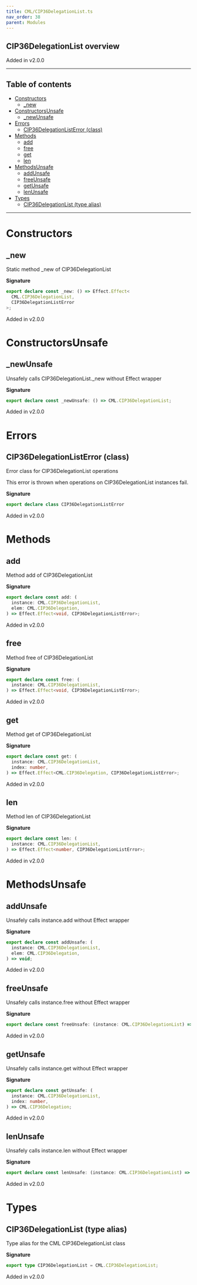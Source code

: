 ```yaml
---
title: CML/CIP36DelegationList.ts
nav_order: 38
parent: Modules
---
```


## CIP36DelegationList overview

Added in v2.0.0

---

<h2 class="text-delta">Table of contents</h2>

- [Constructors](#constructors)
  - [\_new](#_new)
- [ConstructorsUnsafe](#constructorsunsafe)
  - [\_newUnsafe](#_newunsafe)
- [Errors](#errors)
  - [CIP36DelegationListError (class)](#cip36delegationlisterror-class)
- [Methods](#methods)
  - [add](#add)
  - [free](#free)
  - [get](#get)
  - [len](#len)
- [MethodsUnsafe](#methodsunsafe)
  - [addUnsafe](#addunsafe)
  - [freeUnsafe](#freeunsafe)
  - [getUnsafe](#getunsafe)
  - [lenUnsafe](#lenunsafe)
- [Types](#types)
  - [CIP36DelegationList (type alias)](#cip36delegationlist-type-alias)

---

# Constructors

## \_new

Static method \_new of CIP36DelegationList

**Signature**

```ts
export declare const _new: () => Effect.Effect<
  CML.CIP36DelegationList,
  CIP36DelegationListError
>;
```

Added in v2.0.0

# ConstructorsUnsafe

## \_newUnsafe

Unsafely calls CIP36DelegationList.\_new without Effect wrapper

**Signature**

```ts
export declare const _newUnsafe: () => CML.CIP36DelegationList;
```

Added in v2.0.0

# Errors

## CIP36DelegationListError (class)

Error class for CIP36DelegationList operations

This error is thrown when operations on CIP36DelegationList instances fail.

**Signature**

```ts
export declare class CIP36DelegationListError
```

Added in v2.0.0

# Methods

## add

Method add of CIP36DelegationList

**Signature**

```ts
export declare const add: (
  instance: CML.CIP36DelegationList,
  elem: CML.CIP36Delegation,
) => Effect.Effect<void, CIP36DelegationListError>;
```

Added in v2.0.0

## free

Method free of CIP36DelegationList

**Signature**

```ts
export declare const free: (
  instance: CML.CIP36DelegationList,
) => Effect.Effect<void, CIP36DelegationListError>;
```

Added in v2.0.0

## get

Method get of CIP36DelegationList

**Signature**

```ts
export declare const get: (
  instance: CML.CIP36DelegationList,
  index: number,
) => Effect.Effect<CML.CIP36Delegation, CIP36DelegationListError>;
```

Added in v2.0.0

## len

Method len of CIP36DelegationList

**Signature**

```ts
export declare const len: (
  instance: CML.CIP36DelegationList,
) => Effect.Effect<number, CIP36DelegationListError>;
```

Added in v2.0.0

# MethodsUnsafe

## addUnsafe

Unsafely calls instance.add without Effect wrapper

**Signature**

```ts
export declare const addUnsafe: (
  instance: CML.CIP36DelegationList,
  elem: CML.CIP36Delegation,
) => void;
```

Added in v2.0.0

## freeUnsafe

Unsafely calls instance.free without Effect wrapper

**Signature**

```ts
export declare const freeUnsafe: (instance: CML.CIP36DelegationList) => void;
```

Added in v2.0.0

## getUnsafe

Unsafely calls instance.get without Effect wrapper

**Signature**

```ts
export declare const getUnsafe: (
  instance: CML.CIP36DelegationList,
  index: number,
) => CML.CIP36Delegation;
```

Added in v2.0.0

## lenUnsafe

Unsafely calls instance.len without Effect wrapper

**Signature**

```ts
export declare const lenUnsafe: (instance: CML.CIP36DelegationList) => number;
```

Added in v2.0.0

# Types

## CIP36DelegationList (type alias)

Type alias for the CML CIP36DelegationList class

**Signature**

```ts
export type CIP36DelegationList = CML.CIP36DelegationList;
```

Added in v2.0.0
